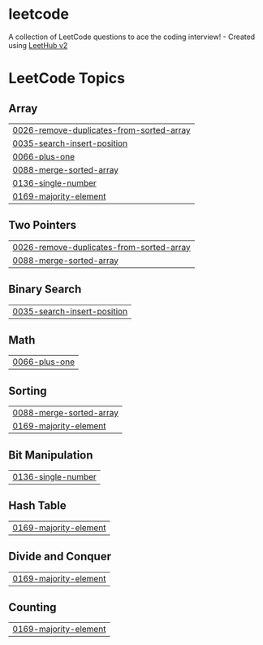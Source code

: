 # leetcode
A collection of LeetCode questions to ace the coding interview! - Created using [LeetHub v2](https://github.com/arunbhardwaj/LeetHub-2.0)

<!---LeetCode Topics Start-->
# LeetCode Topics
## Array
|  |
| ------- |
| [0026-remove-duplicates-from-sorted-array](https://github.com/brani5323/leetcode/tree/master/0026-remove-duplicates-from-sorted-array) |
| [0035-search-insert-position](https://github.com/brani5323/leetcode/tree/master/0035-search-insert-position) |
| [0066-plus-one](https://github.com/brani5323/leetcode/tree/master/0066-plus-one) |
| [0088-merge-sorted-array](https://github.com/brani5323/leetcode/tree/master/0088-merge-sorted-array) |
| [0136-single-number](https://github.com/brani5323/leetcode/tree/master/0136-single-number) |
| [0169-majority-element](https://github.com/brani5323/leetcode/tree/master/0169-majority-element) |
## Two Pointers
|  |
| ------- |
| [0026-remove-duplicates-from-sorted-array](https://github.com/brani5323/leetcode/tree/master/0026-remove-duplicates-from-sorted-array) |
| [0088-merge-sorted-array](https://github.com/brani5323/leetcode/tree/master/0088-merge-sorted-array) |
## Binary Search
|  |
| ------- |
| [0035-search-insert-position](https://github.com/brani5323/leetcode/tree/master/0035-search-insert-position) |
## Math
|  |
| ------- |
| [0066-plus-one](https://github.com/brani5323/leetcode/tree/master/0066-plus-one) |
## Sorting
|  |
| ------- |
| [0088-merge-sorted-array](https://github.com/brani5323/leetcode/tree/master/0088-merge-sorted-array) |
| [0169-majority-element](https://github.com/brani5323/leetcode/tree/master/0169-majority-element) |
## Bit Manipulation
|  |
| ------- |
| [0136-single-number](https://github.com/brani5323/leetcode/tree/master/0136-single-number) |
## Hash Table
|  |
| ------- |
| [0169-majority-element](https://github.com/brani5323/leetcode/tree/master/0169-majority-element) |
## Divide and Conquer
|  |
| ------- |
| [0169-majority-element](https://github.com/brani5323/leetcode/tree/master/0169-majority-element) |
## Counting
|  |
| ------- |
| [0169-majority-element](https://github.com/brani5323/leetcode/tree/master/0169-majority-element) |
<!---LeetCode Topics End-->